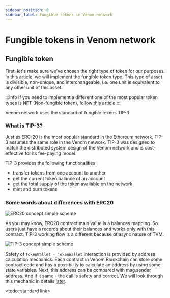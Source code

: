 ```yaml
---
sidebar_position: 0
sidebar_label: Fungible tokens in Venom network
---
```


# Fungible tokens in Venom network

## Fungible token&#x20;

First, let's make sure we've chosen the right type of token for our purposes. In this article, we will implement the fungible token type. This type of asset is divisible, non-unique, and interchangeable, i.e. one unit is equivalent to any other unit of this asset.&#x20;

:::info
If you need to implement a different one of the most popular token types is NFT (Non-fungible token), follow [this](../how-to-create-your-own-non-fungible-tip-4-token/non-fungible-tokens-in-venom-network) article
:::

Venom network uses the standard of fungible tokens TIP-3

### What is TIP-3?

Just as ERC-20 is the most popular standard in the Ethereum network, TIP-3 assumes the same role in the Venom network. TIP-3 was designed to match the distributed system design of the Venom network and is cost-effective for its fee-paying model.

TIP-3 provides the following functionalities

* transfer tokens from one account to another
* get the current token balance of an account
* get the total supply of the token available on the network
* mint and burn tokens

### Some words about differences with ERC20

![ERC20 concept simple scheme](<../../../../static/img/erc20.svg>)

As you may know, ERC20 contract main value is a balances mapping. So users just have a records about their balances and works only with this contract. TIP-3 working flow is a different because of async nature of TVM.

![TIP-3 concept simple scheme](<../../../../static/img/tip3.svg>)

Safety of `TokenWallet - TokenWallet` interaction is provided by address calculation mechanics. Each contract in Venom Blockchain can store some contract code and has a possibility to calculate an address by using some state variables. Next, this address can be compared with msg.sender address. And if it same - the call is safety and correct. We will look through this mechanic in details [later](../04-developing-of-simple-voting-system/01-venom-in-action/00-voting-system-contracts.md).

<todo: standard link>
